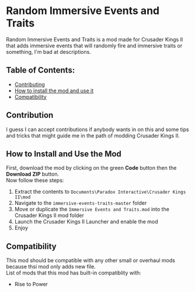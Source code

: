 # Random Immersive Events and Traits
Random Immersive Events and Traits is a mod made for Crusader Kings II that adds immersive events that will randomly fire and immersive traits or something, I'm bad at descriptions.  
## Table of Contents:
* [Contributing](#contribution)
* [How to install the mod and use it](how-to-install-and-use-the-mod)
* [Compatibility](#compatibility)

## Contribution
I guess I can accept contributions if anybody wants in on this and some tips and tricks that might guide me in the path of modding Crusader Kings II.

## How to Install and Use the Mod
First, download the mod by clicking on the green **Code** button then the **Download ZIP** button.  
Now follow these steps:
1. Extract the contents to `Documents\Paradox Interactive\Crusader Kings II\mod`
2. Navigate to the `immersive-events-traits-master` folder
3. Move or duplicate the `Immersive Events and Traits.mod` into the Crusader Kings II mod folder
4. Launch the Crusader Kings II Launcher and enable the mod
5. Enjoy

## Compatibility
This mod should be compatible with any other small or overhaul mods because thsi mod only adds new file.  
List of mods that this mod has built-in compatiblity with:
* Rise to Power